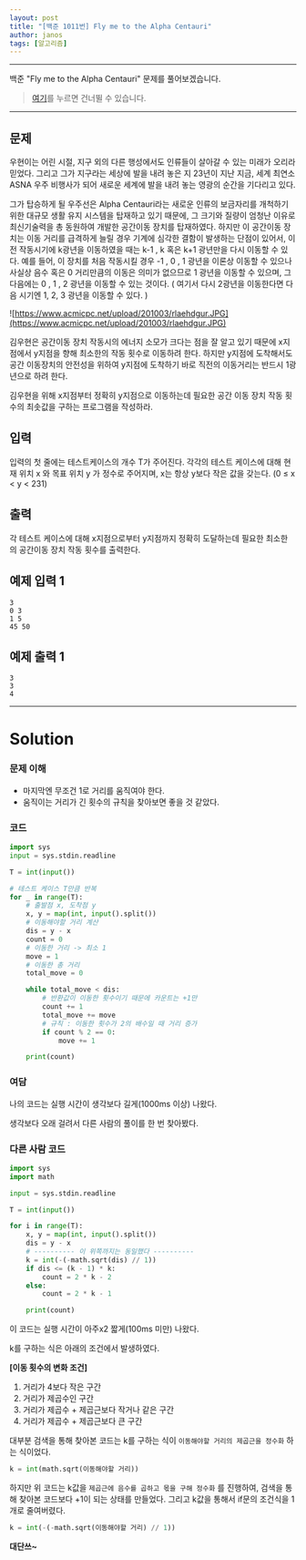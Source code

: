 ```yaml
---
layout: post
title: "[백준 1011번] Fly me to the Alpha Centauri"
author: janos
tags: [알고리즘]
---
```


---

백준 "Fly me to the Alpha Centauri" 문제를 풀어보겠습니다.

> [여기](#solution)를 누르면 건너뛸 수 있습니다.

---

## 문제

우현이는 어린 시절, 지구 외의 다른 행성에서도 인류들이 살아갈 수 있는 미래가 오리라 믿었다. 그리고 그가 지구라는 세상에 발을 내려 놓은 지 23년이 지난 지금, 세계 최연소 ASNA 우주 비행사가 되어 새로운 세계에 발을 내려 놓는 영광의 순간을 기다리고 있다.

그가 탑승하게 될 우주선은 Alpha Centauri라는 새로운 인류의 보금자리를 개척하기 위한 대규모 생활 유지 시스템을 탑재하고 있기 때문에, 그 크기와 질량이 엄청난 이유로 최신기술력을 총 동원하여 개발한 공간이동 장치를 탑재하였다. 하지만 이 공간이동 장치는 이동 거리를 급격하게 늘릴 경우 기계에 심각한 결함이 발생하는 단점이 있어서, 이전 작동시기에 k광년을 이동하였을 때는 k-1 , k 혹은 k+1 광년만을 다시 이동할 수 있다. 예를 들어, 이 장치를 처음 작동시킬 경우 -1 , 0 , 1 광년을 이론상 이동할 수 있으나 사실상 음수 혹은 0 거리만큼의 이동은 의미가 없으므로 1 광년을 이동할 수 있으며, 그 다음에는 0 , 1 , 2 광년을 이동할 수 있는 것이다. ( 여기서 다시 2광년을 이동한다면 다음 시기엔 1, 2, 3 광년을 이동할 수 있다. )

![https://www.acmicpc.net/upload/201003/rlaehdgur.JPG](https://www.acmicpc.net/upload/201003/rlaehdgur.JPG)

김우현은 공간이동 장치 작동시의 에너지 소모가 크다는 점을 잘 알고 있기 때문에 x지점에서 y지점을 향해 최소한의 작동 횟수로 이동하려 한다. 하지만 y지점에 도착해서도 공간 이동장치의 안전성을 위하여 y지점에 도착하기 바로 직전의 이동거리는 반드시 1광년으로 하려 한다.

김우현을 위해 x지점부터 정확히 y지점으로 이동하는데 필요한 공간 이동 장치 작동 횟수의 최솟값을 구하는 프로그램을 작성하라.

## 입력

입력의 첫 줄에는 테스트케이스의 개수 T가 주어진다. 각각의 테스트 케이스에 대해 현재 위치 x 와 목표 위치 y 가 정수로 주어지며, x는 항상 y보다 작은 값을 갖는다. (0 ≤ x < y < 231)

## 출력

각 테스트 케이스에 대해 x지점으로부터 y지점까지 정확히 도달하는데 필요한 최소한의 공간이동 장치 작동 횟수를 출력한다.

## 예제 입력 1

```
3
0 3
1 5
45 50

```

## 예제 출력 1

```
3
3
4
```

---

# Solution

### 문제 이해

- 마지막엔 무조건 1로 거리를 움직여야 한다.
- 움직이는 거리가 긴 횟수의 규칙을 찾아보면 좋을 것 같았다.

### 코드

```python
import sys
input = sys.stdin.readline

T = int(input())

# 테스트 케이스 T만큼 반복
for _ in range(T):
    # 출발점 x, 도착점 y
    x, y = map(int, input().split())
    # 이동해야할 거리 계산
    dis = y - x
    count = 0
    # 이동한 거리 -> 최소 1
    move = 1
    # 이동한 총 거리
    total_move = 0

    while total_move < dis:
        # 반환값이 이동한 횟수이기 때문에 카운트는 +1만
        count += 1
        total_move += move
        # 규칙 : 이동한 횟수가 2의 배수일 때 거리 증가
        if count % 2 == 0:
            move += 1

    print(count)
```

### 여담

나의 코드는 실행 시간이 생각보다 길게(1000ms 이상) 나왔다.

생각보다 오래 걸려서 다른 사람의 풀이를 한 번 찾아봤다.

### 다른 사람 코드

```python
import sys
import math

input = sys.stdin.readline

T = int(input())

for i in range(T):
    x, y = map(int, input().split())
    dis = y - x
    # ---------- 이 위쪽까지는 동일했다 ----------
    k = int(-(-math.sqrt(dis) // 1))
    if dis <= (k - 1) * k:
        count = 2 * k - 2
    else:
        count = 2 * k - 1

    print(count)
```

이 코드는 실행 시간이 아주x2 짧게(100ms 미만) 나왔다.

k를 구하는 식은 아래의 조건에서 발생하였다.

**[이동 횟수의 변화 조건]**

1. 거리가 4보다 작은 구간
2. 거리가 제곱수인 구간
3. 거리가 제곱수 + 제곱근보다 작거나 같은 구간
4. 거리가 제곱수 + 제곱근보다 큰 구간

대부분 검색을 통해 찾아본 코드는 k를 구하는 식이 `이동해야할 거리의 제곱근을 정수화` 하는 식이었다.

```python
k = int(math.sqrt(이동해야할 거리))
```

하지만 위 코드는 k값을 `제곱근에 음수를 곱하고 몫을 구해 정수화` 를 진행하여, 검색을 통해 찾아본 코드보다 +1이 되는 상태를 만들었다. 그리고 k값을 통해서 if문의 조건식을 1개로 줄여버렸다.

```python
k = int(-(-math.sqrt(이동해야할 거리) // 1))
```

**대단쓰~**
